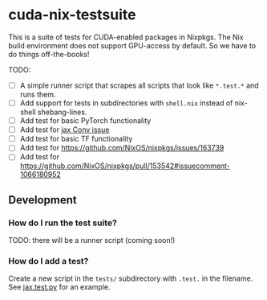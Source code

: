 # cuda-nix-testsuite

This is a suite of tests for CUDA-enabled packages in Nixpkgs. The Nix build environment does not support GPU-access by default. So we have to do things off-the-books!

TODO:

- [ ] A simple runner script that scrapes all scripts that look like `*.test.*` and runs them.
- [ ] Add support for tests in subdirectories with `shell.nix` instead of nix-shell shebang-lines.
- [ ] Add test for basic PyTorch functionality
- [ ] Add test for [jax Conv issue](https://github.com/google/jax/discussions/9455)
- [ ] Add test for basic TF functionality
- [ ] Add test for https://github.com/NixOS/nixpkgs/issues/163739
- [ ] Add test for https://github.com/NixOS/nixpkgs/pull/153542#issuecomment-1066180952

## Development

### How do I run the test suite?

TODO: there will be a runner script (coming soon!)

### How do I add a test?

Create a new script in the `tests/` subdirectory with `.test.` in the filename.
See [jax.test.py](https://github.com/samuela/cuda-nix-testsuite/blob/main/tests/jax.test.py) for an example.
